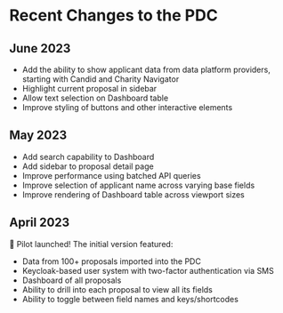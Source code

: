 # Recent Changes to the PDC

## June 2023

- Add the ability to show applicant data from data platform providers,
  starting with Candid and Charity Navigator
- Highlight current proposal in sidebar
- Allow text selection on Dashboard table
- Improve styling of buttons and other interactive elements

## May 2023

- Add search capability to Dashboard
- Add sidebar to proposal detail page
- Improve performance using batched API queries
- Improve selection of applicant name across varying base fields
- Improve rendering of Dashboard table across viewport sizes

## April 2023

🚀 Pilot launched! The initial version featured:

- Data from 100+ proposals imported into the PDC
- Keycloak-based user system with two-factor authentication via SMS
- Dashboard of all proposals
- Ability to drill into each proposal to view all its fields
- Ability to toggle between field names and keys/shortcodes
